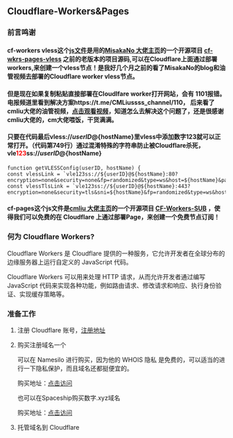 ## Cloudflare-Workers&Pages

### 前言鸣谢

#### cf-workers vless这个[js文件](https://github.com/gudong1012/Cloudflare-workers-vless/blob/main/cf-workers%20vless%20.js)是用的[MisakaNo 大佬主页](https://github.com/Misaka-blog)的一个开源项目 [ cf-wkrs-pages-vless](https://github.com/Misaka-blog/cf-wkrs-pages-vless) 之前的老版本的项目源码,可以在Cloudflare上面通过部署workers,来创建一个vless节点！是我好几个月之前的看了MisakaNo的blog和油管视频去部署的Cloudflare worker vless节点。

#### 但是现在如果复制粘贴直接部署在Cloudlfare worker打开网站，会有 1101报错。电报频道里看到解决方案https://t.me/CMLiussss_channel/110， 后来看了cmliu大佬的油管视频，[点击观看视频](https://youtu.be/FE_gJrk2sSc?si=Vl0AtghlyoyIoNhI)，知道怎么去解决这个问题了，还是很感谢cmliu大佬的，cm大佬喂饭，干货满满。

#### 只要在代码最后vless://${userID}@${hostName}里vless中添加数字123就可以正常打开。（代码第749行）通过混淆特殊的字符串防止被Cloudflare杀死，vle<span style="color:red;">123</span>ss://${userID}@${hostName}


```
function getVLESSConfig(userID, hostName) {
const vlessLink = `vle123ss://${userID}@${hostName}:80?encryption=none&security=none&fp=randomized&type=ws&host=${hostName}&path=%2F%3Fed%3D2048#${hostName}`
const vlessTlsLink = `vle123ss://${userID}@${hostName}:443?encryption=none&security=tls&sni=${hostName}&fp=randomized&type=ws&host=${hostName}&path=%2F%3Fed%3D2048#${hostName}`
```


#### cf-pages这个js文件是[cmliu 大佬主页](https://github.com/cmliu)的一个开源项目 [CF-Workers-SUB](https://github.com/cmliu/CF-Workers-SUB) ，使得我们可以免费的在 Cloudflare 上通过部署Page，来创建一个免费节点订阅！


### 何为 Cloudflare Workers?

Cloudflare Workers 是 Cloudflare 提供的一种服务，它允许开发者在全球分布的边缘服务器上运行自定义的 JavaScript 代码。

Cloudflare Workers 可以用来处理 HTTP 请求，从而允许开发者通过编写 JavaScript 代码来实现各种功能，例如路由请求、修改请求和响应、执行身份验证、实现缓存策略等。

### 准备工作

1. 注册 Cloudflare 账号，[注册地址](https://dash.cloudflare.com/sign-up)

2. 购买注册域名一个

   可以在 Namesilo 进行购买，因为他的 WHOIS 隐私 是免费的，可以适当的进行一下隐私保护，而且域名还都挺便宜的。

   购买地址：[点击访问](https://www.namesilo.com/)

   也可以在Spaceship购买数字.xyz域名

   购买地址：[点击访问](https://www.spaceship.com/)

3. 托管域名到 Cloudflare
